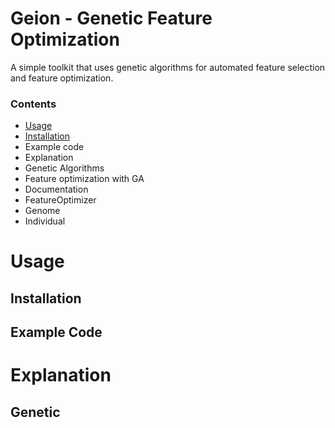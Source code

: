 # Geion - Genetic Feature Optimization

A simple toolkit that uses genetic algorithms for automated feature selection and feature optimization.

### Contents

- [Usage](#Usage)
 - [Installation](#Installation)
 - Example code
- Explanation
 - Genetic Algorithms
 - Feature optimization with GA
- Documentation
 - FeatureOptimizer
 - Genome
 - Individual

# Usage

## Installation

## Example Code

# Explanation

## Genetic 

